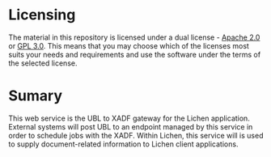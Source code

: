 # Licensing

The material in this repository is licensed under a dual license -
[Apache 2.0](./LICENSE.AL) or [GPL 3.0](./LICENSE.GPL). This means
that you may choose which of the licenses most suits your needs and
requirements and use the software under the terms of the selected
license.


# Sumary

This web service is the UBL to XADF gateway for the Lichen
application. External systems will post UBL to an endpoint managed by
this service in order to schedule jobs with the XADF. Within Lichen,
this service will is used to supply document-related information to
Lichen client applications.
